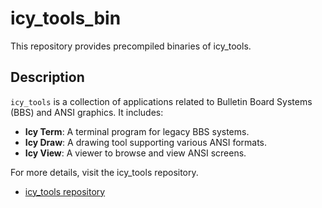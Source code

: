 # icy_tools_bin

This repository provides precompiled binaries of icy_tools.

## Description

`icy_tools` is a collection of applications related to Bulletin Board Systems (BBS) and ANSI graphics. It includes:

- **Icy Term**: A terminal program for legacy BBS systems.
- **Icy Draw**: A drawing tool supporting various ANSI formats.
- **Icy View**: A viewer to browse and view ANSI screens.

For more details, visit the icy_tools repository.
- [icy_tools repository](https://github.com/mkrueger/icy_tools)
